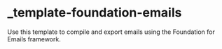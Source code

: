 # _template-foundation-emails
Use this template to compile and export emails using the Foundation for Emails framework.

